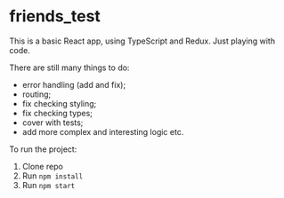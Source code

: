 # friends_test
This is a basic React app, using TypeScript and Redux. 
Just playing with code.

There are still many things to do: 
 - error handling (add and fix);
 - routing;
 - fix checking styling;
 - fix checking types;
 - cover with tests;
 - add more complex and interesting logic etc.

To run the project:

1. Clone repo
2. Run `npm install`
3. Run `npm start`
